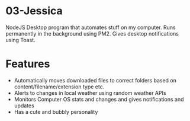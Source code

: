 # 03-Jessica

NodeJS Desktop program that automates stuff on my computer. 
Runs permanently in the background using PM2. 
Gives desktop notifications using Toast.

# Features
- Automatically moves downloaded files to correct folders based on content/filename/extension type etc.
- Alerts to changes in local weather using random weather APIs
- Monitors Computer OS stats and changes and gives notifications and updates
- Has a cute and bubbly personality
